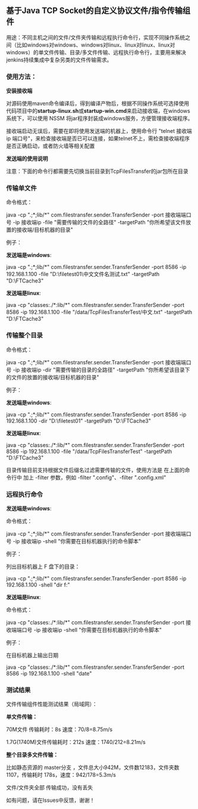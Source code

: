 ## 基于Java TCP Socket的自定义协议文件/指令传输组件

用途：不同主机之间的文件/文件夹传输和远程执行命令行，实现不同操作系统之间（比如windows对windows、windows对linux、linux对linux、linux对windows）的单文件传输、目录/多文件传输、远程执行命令行，主要用来解决jenkins持续集成中复杂另类的文件传输需求。

### 使用方法：

**安装接收端**

对源码使用maven命令编译后，得到编译产物后，根据不同操作系统可选择使用代码项目中的**startup-linux.sh**或**startup-win.cmd**来启动接收端，在windows系统下，可以使用 NSSM 将jar程序封装成windows服务，方便管理接收端程序。

接收端启动无误后，需要在即将使用发送端的机器上，使用命令行 "telnet 接收端ip 端口号"，来检查接收端是否已可以连接，如果telnet不上，需检查接收端程序是否正确启动，或者防火墙等相关配置


**发送端的使用说明**

注意：下面的命令行都需要先切换当前目录到TcpFilesTransfer的jar包所在目录

### 传输单文件

命令格式：

java -cp ".;\*;lib/\*" com.filestransfer.sender.TransferSender -port 接收端端口号 -ip 接收端ip -file "需要传输的文件的全路径" -targetPath "你所希望该文件放置的接收端/目标机器的目录"

例子：

**发送端是windows**: 

java -cp ".;\*;lib/\*" com.filestransfer.sender.TransferSender -port 8586 -ip 192.168.1.100 -file "D:\filetest01\中文文件名测试.txt" -targetPath "D:\FTCache3"

**发送端是linux**: 

java -cp "classes:./\*:lib/\*" com.filestransfer.sender.TransferSender -port 8586 -ip 192.168.1.100 -file "/data/TcpFilesTransferTest/中文.txt" -targetPath "D:\FTCache3"

### 传输整个目录

命令格式：

java -cp ".;\*;lib/\*" com.filestransfer.sender.TransferSender -port 接收端端口号 -ip 接收端ip -dir "需要传输的目录的全路径" -targetPath "你所希望该目录下的文件的放置的接收端/目标机器的目录"

例子：

**发送端是windows**: 

java -cp ".;\*;lib/\*" com.filestransfer.sender.TransferSender -port 8586 -ip 192.168.1.100 -dir "D:\filetest01" -targetPath "D:\FTCache3"

**发送端是linux**: 

java -cp "classes:./\*:lib/\*" com.filestransfer.sender.TransferSender -port 8586 -ip 192.168.1.100 -file "/data/TcpFilesTransferTest" -targetPath "D:\FTCache3"

目录传输目前支持根据文件后缀名过滤需要传输的文件，使用方法是 在上面的命令行中 加上 -filter 参数，例如 -filter ".config"、-filter ".config.xml"


### 远程执行命令

**发送端是windows**: 

命令格式：

java -cp ".;\*;lib/\*" com.filestransfer.sender.TransferSender -port 接收端端口号 -ip 接收端ip -shell "你需要在目标机器执行的命令脚本"

例子：

列出目标机器上 F 盘下的目录：

java -cp ".;\*;lib/\*" com.filestransfer.sender.TransferSender -port 8586 -ip 192.168.1.100 -shell "dir f:\"

**发送端是linux**: 

命令格式：

java -cp "classes:./\*:lib/\*" com.filestransfer.sender.TransferSender -port 接收端端口号 -ip 接收端ip -shell "你需要在目标机器执行的命令脚本"

例子：

在目标机器上输出日期

java -cp "classes:./\*:lib/\*" com.filestransfer.sender.TransferSender -port 8586 -ip 192.168.1.100 -shell "date"


### 测试结果
文件传输组件性能测试结果（局域网）：

**单文件传输：**

70M文件 传输耗时：8s  速度：70/8=8.75m/s

1.7G(1740M)文件传输耗时：212s  速度：1740/212=8.21m/s

**整个目录多文件传输：**

比如静态资源的 master分支 ，文件总大小942M，文件数12183，文件夹数1107，传输耗时 178s，速度：942/178=5.3m/s

文件/文件夹全部 传输成功，没有丢失

如有问题，请在Issues中反馈，谢谢！


